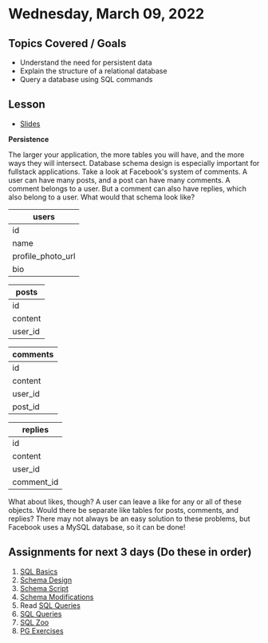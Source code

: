 # Wednesday, March 09, 2022


## Topics Covered / Goals
- Understand the need for persistent data
- Explain the structure of a relational database
- Query a database using SQL commands

## Lesson
- [Slides](https://docs.google.com/a/natedelage.com/presentation/d/1834tfN6g9gvl2t0JDQY2RPMCIAnvN08Wrd-bO-usruQ/edit?usp=sharing)

**Persistence**

The larger your application, the more tables you will have, and the more ways they will intersect. Database schema design is especially important for fullstack applications. Take a look at Facebook's system of comments. A user can have many posts, and a post can have many comments. A comment belongs to a user. But a comment can also have replies, which also belong to a user. What would that schema look like?

**users** |
---|
id |
name |
profile_photo_url |
bio |

**posts** |
---|
id |
content |
user_id |

**comments** |
---|
id |
content |
user_id |
post_id |

**replies** |
---|
id |
content |
user_id |
comment_id |

What about likes, though? A user can leave a like for any or all of these objects. Would there be separate like tables for posts, comments, and replies? There may not always be an easy solution to these problems, but Facebook uses a MySQL database, so it can be done!

## Assignments for next 3 days (Do these in order)
1. [SQL Basics](https://github.com/quebecplatoon/sql-basics)
2. [Schema Design](https://github.com/quebecplatoon/sql-schema-design)
3. [Schema Script](https://github.com/quebecplatoon/sql-schema-script)
4. [Schema Modifications](https://github.com/quebecplatoon/sql-schema-modifications)
5. Read [SQL Queries](../page-resources/sql-queries.md)
6. [SQL Queries](https://github.com/quebecplatoon/sql-queries)
7. [SQL Zoo](http://sqlzoo.net/)
8. [PG Exercises](https://pgexercises.com/)


